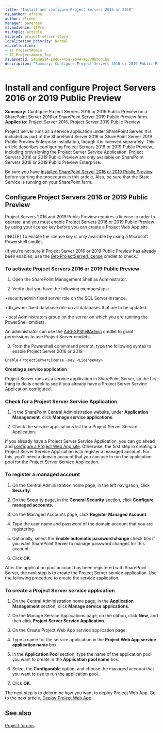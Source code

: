 ```yaml
---
title: "Install and configure Project Servers 2016 or 2019"
ms.author: efrene
author: efrene
manager: pamgreen
ms.audience: ITPro
ms.topic: article
ms.prod: project-server-itpro
localization_priority: Normal
ms.collection:
- IT_ProjectAdmin
- IT_ProjectAdmin_Top
ms.assetid: 54bd9a14-ede6-445e-9b44-a03798b6d1b0
description: "Summary: Configure Project Servers 2016 or 2019 Public Preview on a SharePoint Server farm."
---
```


# Install and configure Project Servers 2016 or 2019 Public Preview
 
 **Summary:** Configure Project Servers 2016 or 2019 Public Preview on a SharePoint Server 2016 or SharePoint Server 2019 Public Preview farm.<br/>
**Applies to:** Project Server 2016, Project Server 2019 Public Preview
  
Project Server runs as a service application under SharePoint Server. It is included as part of the SharePoint Server 2016 or SharePoint Server 2019 Public Preview Enterprise installation, though it is licensed separately. This article describes configuring Project Servers 2016 or 2019 Public Preview, including provisioning the Project Server Service Application. Project Servers 2016 or 2019 Public Preview are only available on SharePoint Servers 2016 or 2019 Public Preview Enterprise.
  
Be sure you have [installed SharePoint Server 2016 or 2019 Public Preview](https://docs.microsoft.com/en-us/sharepoint/install/install-for-sharepoint-server-2016) before starting the procedures in this article. Also, be sure that the State Service is running on your SharePoint farm.
  
## Configure Project Servers 2016 or 2019 Public Preview

Project Servers 2016 and 2019 Public Preview requires a license in order to operate, and you must enable Project Servers 2016 or 2019 Public Preview by using your license key before you can create a Project Web App site. 

[!NOTE]
To enable the license key is only available by using a Microsoft Powershell cmdlet. 
  
(If you're not sure if Project Server 2016 or 2019 Public Preview has already been enabled, use the [Get-ProjectServerLicense](https://docs.microsoft.com/en-us/powershell/module/sharepoint-server/get-projectserverlicense?view=sharepoint-ps) cmdlet to check.)
  
### To activate Project Servers 2016 or 2019 Public Preview 

1. Open the SharePoint Management Shell as Administrator.

2. Verify that you have the following memberships:

•securityadmin fixed server role on the SQL Server instance.

•db_owner fixed database role on all databases that are to be updated.

•local Administrators group on the server on which you are running the PowerShell cmdlets.

An administrator can use the [Add-SPShellAdmin](https://docs.microsoft.com/en-us/powershell/module/sharepoint-server/Add-SPShellAdmin?view=sharepoint-ps) cmdlet to grant permissions to use Project Server cmdlets. 


    
3. From the Powershell commmand prompt, type the following syntax to enable Project Server 2016 or 2019:
    
  ```
  Enable-ProjectServerLicense -Key <LicenseKey>
  ```

 **Creating a service application**
  
Project Server runs as a service application in SharePoint Server, so the first thing to do is check to see if you already have a Project Server Service Application configured.
  
### Check for a Project Server Service Application

1. In the SharePoint Central Administration website, under **Application Management**, click **Manage service applications**.
    
2. Check the service applications list for a Project Server Service Application.
    
If you already have a Project Server Service Application, you can go ahead and [configure a Project Web App site](deploy-project-web-app.md). Otherwise, the first step in creating a Project Server Service Application is to register a managed account. For this, you'll need a domain account that you can use to run the application pool for the Project Server Service Application.
  
### To register a managed account

1. On the Central Administration home page, in the left navigation, click **Security**.
    
2. On the Security page, in the **General Security** section, click **Configure managed accounts**.
    
3. On the Managed Accounts page, click **Register Managed Account**.
    
4. Type the user name and password of the domain account that you are registering.
    
5. Optionally, select the **Enable automatic password change** check box if you want SharePoint Server to manage password changes for this account.
    
6. Click **OK**.
    
After the application pool account has been registered with SharePoint Server, the next step is to create the Project Server service application. Use the following procedure to create the service application.
  
### To create a Project Server service application

1. On the Central Administration home page, in the **Application Management** section, click **Manage service applications**.
    
2. On the Manage Service Applications page, on the ribbon, click **New**, and then click **Project Server Service Application**.
    
3. On the Create Project Web App service application page:
    
1. Type a name for the service application in the **Project Web App service application name** box.
    
2. In the **Application Pool** section, type the name of the application pool you want to create in the **Application pool name** box.
    
3. Select the **Configurable** option, and choose the managed account that you want to use to run the application pool.
    
4. Click **OK**.
    
The next step is to determine how you want to deploy Project Web App. Go to the next article, [Deploy Project Web App](deploy-project-web-app.md).
  
## See also

#### 

[Project forums](https://social.technet.microsoft.com/Forums/en-US/category/project)

